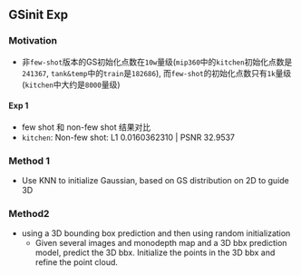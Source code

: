 ## GSinit Exp
### Motivation
* 非`few-shot`版本的GS初始化点数在`10w`量级(`mip360`中的`kitchen`初始化点数是`241367`, `tank&temp`中的`train`是`182686`), 而`few-shot`的初始化点数只有`1k`量级(`kitchen`中大约是`8000`量级)
#### Exp 1
- few shot 和 non-few shot 结果对比
 - `kitchen`: Non-few shot: L1 0.0160362310 | PSNR 32.9537
### Method 1
- Use KNN to initialize Gaussian, based on GS distribution on 2D to guide 3D
### Method2
- using a 3D bounding box prediction and then using random initialization
  - Given several images and monodepth map and a 3D bbx prediction model, predict the 3D bbx. Initialize the points in the 3D bbx and refine the point cloud.
